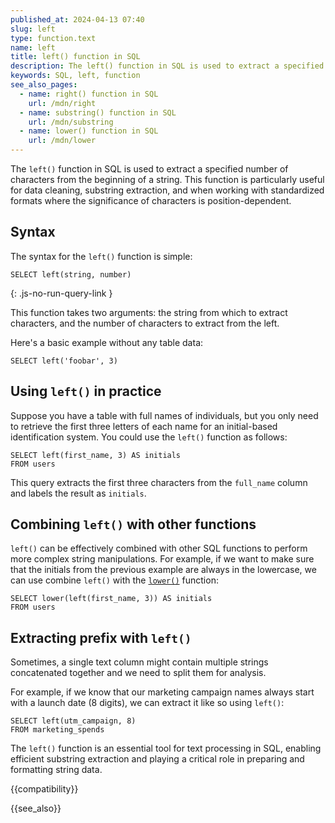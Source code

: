 ```yaml
---
published_at: 2024-04-13 07:40
slug: left
type: function.text
name: left
title: left() function in SQL
description: The left() function in SQL is used to extract a specified number of characters from the beginning of a string.
keywords: SQL, left, function
see_also_pages:
  - name: right() function in SQL
    url: /mdn/right
  - name: substring() function in SQL
    url: /mdn/substring
  - name: lower() function in SQL
    url: /mdn/lower
---
```


The `left()` function in SQL is used to extract a specified number of characters from the beginning of a string. This function is particularly useful for data cleaning, substring extraction, and when working with standardized formats where the significance of characters is position-dependent.

## Syntax

The syntax for the `left()` function is simple:

~~~pgsql
SELECT left(string, number)
~~~
{: .js-no-run-query-link }

This function takes two arguments: the string from which to extract characters, and the number of characters to extract from the left.

Here's a basic example without any table data:

~~~pgsql
SELECT left('foobar', 3)
~~~

## Using `left()` in practice

Suppose you have a table with full names of individuals, but you only need to retrieve the first three letters of each name for an initial-based identification system. You could use the `left()` function as follows:

~~~pgsql
SELECT left(first_name, 3) AS initials
FROM users
~~~

This query extracts the first three characters from the `full_name` column and labels the result as `initials`.

## Combining `left()` with other functions

`left()` can be effectively combined with other SQL functions to perform more complex string manipulations. For example, if we want to make sure that the initials from the previous example are always in the lowercase, we can use combine `left()` with the [`lower()`](/mdn/lower) function:

~~~pgsql
SELECT lower(left(first_name, 3)) AS initials
FROM users
~~~

## Extracting prefix with `left()`

Sometimes, a single text column might contain multiple strings concatenated together and we need to split them for analysis.

For example, if we know that our marketing campaign names always start with a launch date (8 digits), we can extract it like so using `left()`:

~~~pgsql
SELECT left(utm_campaign, 8)
FROM marketing_spends
~~~

The `left()` function is an essential tool for text processing in SQL, enabling efficient substring extraction and playing a critical role in preparing and formatting string data.

{{compatibility}}

{{see_also}}
